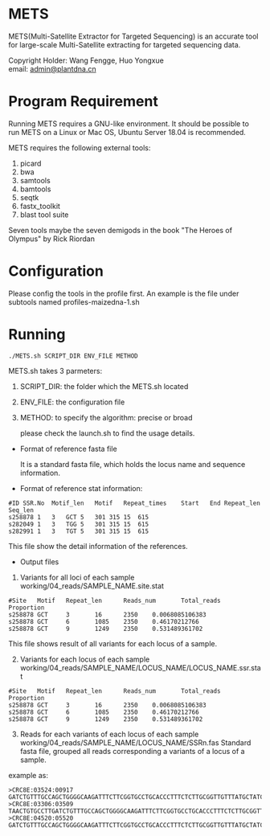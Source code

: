 # METS
METS(Multi-Satellite Extractor for Targeted Sequencing) is an accurate tool for large-scale Multi-Satellite extracting for targeted sequencing data.

Copyright Holder: Wang Fengge, Huo Yongxue  
email: admin@plantdna.cn

# Program Requirement
Running METS requires a GNU-like environment. It should be possible to
      run METS on a Linux or Mac OS, Ubuntu Server 18.04 is recommended.

METS requires the following external tools:

1. picard
2. bwa
3. samtools
4. bamtools
5. seqtk
6. fastx_toolkit
7. blast tool suite

  Seven tools maybe the seven demigods in the book "The Heroes of Olympus" by Rick Riordan

# Configuration
  Please config the tools in the profile first. An example is the file under subtools named profiles-maizedna-1.sh

# Running
	./METS.sh SCRIPT_DIR ENV_FILE METHOD

  METS.sh takes 3 parmeters:

1. SCRIPT_DIR: the folder which the METS.sh located            
2. ENV_FILE: the configuration file        
3. METHOD:  to specify the algorithm: precise or broad

	please check the launch.sh to find the usage details.

* Format of reference fasta file

	It is a standard fasta file, which holds the locus name and sequence information.

* Format of reference stat information:
```
#ID	SSR.No	Motif_len	Motif	Repeat_times	Start	End	Repeat_len	Seq_len
s258878	1	3	GCT	5	301	315	15	615
s282049	1	3	TGG	5	301	315	15	615
s282991	1	3	TGT	5	301	315	15	615
```

This file show the detail information of the references.

* Output files

1. Variants for all loci of each sample
   working/04_reads/SAMPLE_NAME.site.stat
```
#Site   Motif   Repeat_len      Reads_num       Total_reads     Proportion
s258878 GCT     3       16      2350    0.0068085106383
s258878 GCT     6       1085    2350    0.46170212766
s258878 GCT     9       1249    2350    0.531489361702
```		 

   This file shows result of all variants for each locus of a sample.



2. Variants for each locus of each sample
   working/04_reads/SAMPLE_NAME/LOCUS_NAME/LOCUS_NAME.ssr.stat

```
#Site   Motif   Repeat_len      Reads_num       Total_reads     Proportion
s258878 GCT     3       16      2350    0.0068085106383
s258878 GCT     6       1085    2350    0.46170212766
s258878 GCT     9       1249    2350    0.531489361702
```

3. Reads for each variants of each locus of each sample
working/04_reads/SAMPLE_NAME/LOCUS_NAME/SSRn.fas
Standard fasta file, grouped all reads corresponding a variants of a locus of a sample.

example as:
```
>CRC8E:03524:00917
GATCTGTTTGCCAGCTGGGGCAAGATTTCTTCGGTGCCTGCACCCTTTCTCTTGCGGTTGTTTATGCTATCGCTGCTGCTGATTGTGGGGTTCCTGCGTTCGCCACTGTGACTGTCACTTTGCTGGTGCTGTTCCTGGTTGCATCTGCTTTTCAGTATGTGGGGCTTGAGCTTGTTC
>CRC8E:03306:03509
TAACTGTGCCTTGATCTGTTTGCCAGCTGGGGCAAGATTTCTTCGGTGCCTGCACCCTTTCTCTTGCGGTTGTTTATGCTATCGCTGCTGCTGATTGTGGGGTTCCTGCGTTCGCCACTGTGACTGTCACTTTGCTGGTGCTGTTCCTGGTTGCATCTGCTTTTCAGTATGTGGGGCTTGAGCTTGTTC
>CRC8E:04520:05520
GATCTGTTTGCCAGCTGGGGCAAGATTTCTTCGGTGCCTGCACCCTTTCTCTTGCGGTTGTTTATGCTATCGCTGCTGCTGATTGTGGGGTTCCTGCGTTCGCCACTGTGACTGTCACTTTGCTGGTGCTGTTCCTGGTTGCATCTGCTTTTCAGTATGTGGGGCTTGAGCTTGTTC
```
